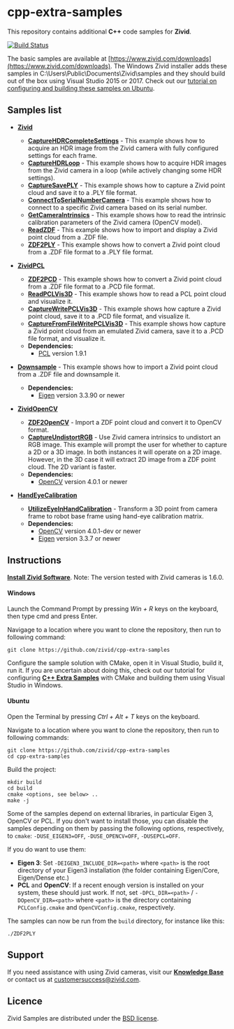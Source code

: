 # cpp-extra-samples

This repository contains additional **C++** code samples for **Zivid**.

[![Build Status][ci-badge]][ci-url]

The basic samples are available at [https://www.zivid.com/downloads](https://www.zivid.com/downloads).
The Windows Zivid installer adds these samples in C:\Users\Public\Documents\Zivid\samples and they should build out of the box using Visual Studio 2015 or 2017.
Check out our [tutorial on configuring and building these samples on Ubuntu](https://zivid.atlassian.net/wiki/spaces/ZividKB/pages/59441336/Configure+C+Samples+with+CMake+and+then+build+them+using+make+in+Ubuntu).

## Samples list

- [**Zivid**](https://github.com/zivid/cpp-extra-samples/tree/master/Zivid)
	- [**CaptureHDRCompleteSettings**](https://github.com/zivid/cpp-extra-samples/tree/master/Zivid/CaptureHDRCompleteSettings/CaptureHDRCompleteSettings.cpp) - This example shows how to acquire an HDR image from the Zivid camera with fully configured settings for each frame.
	- [**CaptureHDRLoop**](https://github.com/zivid/cpp-extra-samples/tree/master/Zivid/CaptureHDRLoop/CaptureHDRLoop.cpp) - This example shows how to acquire HDR images from the Zivid camera in a loop (while actively changing some HDR settings).
	- [**CaptureSavePLY**](https://github.com/zivid/cpp-extra-samples/tree/master/Zivid/CaptureSavePLY/CaptureSavePLY.cpp) - This example shows how to capture a Zivid point cloud and save it to a .PLY file format.
	- [**ConnectToSerialNumberCamera**](https://github.com/zivid/cpp-extra-samples/tree/master/Zivid/ConnectToSerialNumberCamera/ConnectToSerialNumberCamera.cpp) - This example shows how to connect to a specific Zivid camera based on its serial number.
	- [**GetCameraIntrinsics**](https://github.com/zivid/cpp-extra-samples/tree/master/Zivid/GetCameraIntrinsics/GetCameraIntrinsics.cpp) - This example shows how to read the intrinsic calibration parameters of the Zivid camera (OpenCV model).
	- [**ReadZDF**](https://github.com/zivid/cpp-extra-samples/tree/master/Zivid/ReadZDF/ReadZDF.cpp) - This example shows how to import and display a Zivid point cloud from a .ZDF file.
	- [**ZDF2PLY**](https://github.com/zivid/cpp-extra-samples/tree/master/Zivid/ZDF2PLY/ZDF2PLY.cpp) - This example shows how to convert a Zivid point cloud from a .ZDF file format to a .PLY file format.

- [**ZividPCL**](https://github.com/zivid/cpp-extra-samples/tree/master/ZividPCL)
	- [**ZDF2PCD**](https://github.com/zivid/cpp-extra-samples/blob/master/ZividPCL/ZDF2PCD/ZDF2PCD.cpp) - This example shows how to convert a Zivid point cloud from a .ZDF file format to a .PCD file format.
	- [**ReadPCLVis3D**](https://github.com/zivid/cpp-extra-samples/blob/master/ZividPCL/ReadPCLVis3D/ReadPCLVis3D.cpp) - This example shows how to read a PCL point cloud and visualize it.
	- [**CaptureWritePCLVis3D**](https://github.com/zivid/cpp-extra-samples/blob/master/ZividPCL/CaptureWritePCLVis3D/CaptureWritePCLVis3D.cpp) - This example shows how capture a Zivid point cloud, save it to a .PCD file format, and visualize it.
	- [**CaptureFromFileWritePCLVis3D**](https://github.com/zivid/cpp-extra-samples/blob/master/ZividPCL/CaptureFromFileWritePCLVis3D/CaptureFromFileWritePCLVis3D.cpp) - This example shows how capture a Zivid point cloud from an emulated Zivid camera, save it to a .PCD file format, and visualize it.
	- **Dependencies:**
		- [PCL](http://pointclouds.org/) version 1.9.1

- [**Downsample**](https://github.com/zivid/cpp-extra-samples/tree/master/Downsample)  - This example shows how to import a Zivid point cloud from a .ZDF file and downsample it.
	- **Dependencies:**
		- [Eigen](http://eigen.tuxfamily.org/) version 3.3.90 or newer

- [**ZividOpenCV**](https://github.com/zivid/cpp-extra-samples/tree/master/ZividOpenCV)
	- [**ZDF2OpenCV**](https://github.com/zivid/cpp-extra-samples/blob/master/ZividOpenCV/ZDF2OpenCV/ZDF2OpenCV.cpp) - Import a ZDF point cloud and convert it to OpenCV format.
	- [**CaptureUndistortRGB**](https://github.com/zivid/cpp-extra-samples/blob/master/ZividOpenCV/CaptureUndistortRGB/CaptureUndistortRGB.cpp) - Use Zivid camera intrinsics to undistort an RGB image. This example will prompt the user for whether to capture a 2D or a 3D image. In both instances it will operate on a 2D image. However, in the 3D case it will extract 2D image from a ZDF point cloud. The 2D variant is faster.
	- **Dependencies:**
		- [OpenCV](https://opencv.org/) version 4.0.1 or newer

- [**HandEyeCalibration**](https://github.com/zivid/cpp-extra-samples/tree/master/HandEyeCalibration)
	- [**UtilizeEyeInHandCalibration**](https://github.com/zivid/cpp-extra-samples/blob/master/HandEyeCalibration/UtilizeEyeInHandCalibration/UtilizeEyeInHandCalibration.cpp) - Transform a 3D point from camera frame to robot base frame using hand-eye calibration matrix.
	- **Dependencies:**
		- [OpenCV](https://opencv.org/) version 4.0.1-dev or newer
		- [Eigen](http://eigen.tuxfamily.org/) version 3.3.7 or newer

## Instructions

[**Install Zivid Software**](https://zivid.atlassian.net/wiki/spaces/ZividKB/pages/59080712/Zivid+Software+Installation).
Note: The version tested with Zivid cameras is 1.6.0.

#### Windows

Launch the Command Prompt by pressing *Win + R* keys on the keyboard, then type cmd and press Enter.

Navigage to a location where you want to clone the repository, then run to following command:

```
git clone https://github.com/zivid/cpp-extra-samples
```
[comment]: <> (Choose a sample solution and configure it with CMake.)
[comment]: <> (Launch Visual Studio, open, build, and run the sample solution.)

Configure the sample solution with CMake, open it in Visual Studio, build it, run it. If you are uncertain about doing this, check out our tutorial for configuring [**C++ Extra Samples**](https://zivid.atlassian.net/wiki/spaces/ZividKB/pages/61472793/Configure+C+Extra+Samples+with+CMake+and+build+them+using+Visual+Studio+in+Windows) with CMake and building them using Visual Studio in Windows.

#### Ubuntu

Open the Terminal by pressing *Ctrl + Alt + T* keys on the keyboard.

Navigate to a location where you want to clone the repository, then run to following commands:

```
git clone https://github.com/zivid/cpp-extra-samples
cd cpp-extra-samples
```

Build the project:
```
mkdir build
cd build
cmake <options, see below> ..
make -j
```

Some of the samples depend on external libraries, in particular Eigen 3, OpenCV or PCL. If you don't want to install those, you can disable the samples depending on them by passing the following options, respectively, to `cmake`: `-DUSE_EIGEN3=OFF`, `-DUSE_OPENCV=OFF`, `-DUSEPCL=OFF`.

If you do want to use them:
- **Eigen 3**: Set `-DEIGEN3_INCLUDE_DIR=<path>` where `<path>` is the root directory of your Eigen3 installation (the folder containing Eigen/Core, Eigen/Dense etc.)
- **PCL** and **OpenCV**: If a recent enough version is installed on your system, these should just work. If not, set `-DPCL_DIR=<path>` / `-DOpenCV_DIR=<path>` where `<path>` is the directory containing `PCLConfig.cmake` and `OpenCVConfig.cmake`, respectively.

The samples can now be run from the `build` directory, for instance like this:
```
./ZDF2PLY
```

## Support

If you need assistance with using Zivid cameras, visit our [**Knowledge Base**](https://help.zivid.com/) or contact us at [customersuccess@zivid.com](mailto:customersuccess@zivid.com).

## Licence

Zivid Samples are distributed under the [BSD license](https://github.com/zivid/cpp-extra-samples/blob/master/LICENSE).

[ci-badge]: https://img.shields.io/azure-devops/build/zivid-devops/5e76c4a5-26ad-4cbb-8ab5-b9588e1ed2b2/4
[ci-url]: https://dev.azure.com/zivid-devops/cpp-extra-samples/_build/latest?definitionId=4&branchName=master
